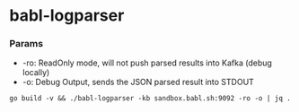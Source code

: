 # babl-logparser

### Params
* -ro: ReadOnly mode, will not push parsed results into Kafka (debug locally)
* -o: Debug Output, sends the JSON parsed result into STDOUT

```
go build -v && ./babl-logparser -kb sandbox.babl.sh:9092 -ro -o | jq .
```
